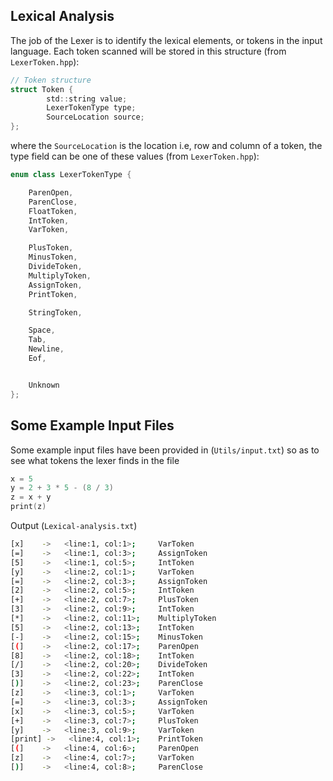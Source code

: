 ## Lexical Analysis
The job of the Lexer is to identify the lexical elements, or tokens in the input language.
Each token scanned will be stored in this structure (from `LexerToken.hpp`):

```c
// Token structure
struct Token {
        std::string value;
        LexerTokenType type;
        SourceLocation source;
};
```
where the `SourceLocation` is the location i.e, row and column of a token, the type field can be one of these values (from `LexerToken.hpp`):

```c++
enum class LexerTokenType {

    ParenOpen,
    ParenClose,
    FloatToken,
    IntToken,
    VarToken,

    PlusToken,
    MinusToken,
    DivideToken,
    MultiplyToken,
    AssignToken,
    PrintToken,

    StringToken,

    Space,
    Tab,
    Newline,
    Eof,


    Unknown
};
```

## Some Example Input Files
Some example input files have been provided in (`Utils/input.txt`) so as to see what tokens the lexer finds in the file

```c++
x = 5
y = 2 + 3 * 5 - (8 / 3)
z = x + y
print(z)
```

Output (`Lexical-analysis.txt`) 

```sh
[x]    ->   <line:1, col:1>;	 VarToken
[=]    ->   <line:1, col:3>;	 AssignToken
[5]    ->   <line:1, col:5>;	 IntToken
[y]    ->   <line:2, col:1>;	 VarToken
[=]    ->   <line:2, col:3>;	 AssignToken
[2]    ->   <line:2, col:5>;	 IntToken
[+]    ->   <line:2, col:7>;	 PlusToken
[3]    ->   <line:2, col:9>;	 IntToken
[*]    ->   <line:2, col:11>;	 MultiplyToken
[5]    ->   <line:2, col:13>;	 IntToken
[-]    ->   <line:2, col:15>;	 MinusToken
[(]    ->   <line:2, col:17>;	 ParenOpen
[8]    ->   <line:2, col:18>;	 IntToken
[/]    ->   <line:2, col:20>;	 DivideToken
[3]    ->   <line:2, col:22>;	 IntToken
[)]    ->   <line:2, col:23>;	 ParenClose
[z]    ->   <line:3, col:1>;	 VarToken
[=]    ->   <line:3, col:3>;	 AssignToken
[x]    ->   <line:3, col:5>;	 VarToken
[+]    ->   <line:3, col:7>;	 PlusToken
[y]    ->   <line:3, col:9>;	 VarToken
[print] ->   <line:4, col:1>;	 PrintToken
[(]    ->   <line:4, col:6>;	 ParenOpen
[z]    ->   <line:4, col:7>;	 VarToken
[)]    ->   <line:4, col:8>;	 ParenClose
```
